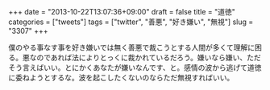 +++
date = "2013-10-22T13:07:36+09:00"
draft = false
title = "道徳"
categories = ["tweets"]
tags = ["twitter", "善悪", "好き嫌い", "無視"]
slug = "3307"
+++

僕のやる事なす事を好き嫌いでは無く善悪で裁こうとする人間が多くて理解に困る。悪なのであれば法によりとっくに裁かれているだろう。嫌いなら嫌い、ただそう言えばいい。とにかくあなたが嫌いなんです、と。感情の波から逃げて道徳に委ねようとするな。波を起こしたくないのならただ無視すればいい。

